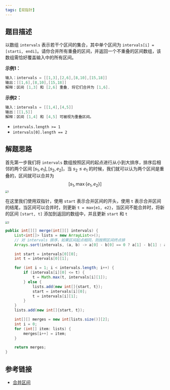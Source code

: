 ```yaml
---
tags: [双指针]
---
```


## 题目描述

以数组 `intervals` 表示若干个区间的集合，其中单个区间为 `intervals[i] = [starti, endi]`。请你合并所有重叠的区间，并返回一个不重叠的区间数组，该数组需恰好覆盖输入中的所有区间。

**示例1：**

```java
输入：intervals = [[1,3],[2,6],[8,10],[15,18]]
输出：[[1,6],[8,10],[15,18]]
解释：区间 [1,3] 和 [2,6] 重叠, 将它们合并为 [1,6].
```

**示例2：**

```java
输入：intervals = [[1,4],[4,5]]
输出：[[1,5]]
解释：区间 [1,4] 和 [4,5] 可被视为重叠区间。
```

- `intervals.length >= 1`
- `intervals[0].length == 2`

## 解题思路

首先第一步我们将 `intervals` 数组按照区间的起点进行从小到大排序，排序后相邻的两个区间 $[s_1, e_1], [s_2, e_2]$，当 $s_2 \leq e_1$ 的时候，我们就可以认为两个区间是重叠的，区间就可以合并为
$$
[s_1, \max\{ e_1, e_2 \}]
$$
<img src="https://cdn.jsdelivr.net/gh/LastKnightCoder/ImgHosting2/20210502112330.gif" alt="1" style="zoom:50%;" />

在这里我们使用双指针，使用 `start` 表示合并区间的开头，使用 `t` 表示合并区间的结尾，当区间可以合并时，则更新 `t = max{e1, e2}`，当区间不能合并时，将新的区间 `[start, t]` 添加到返回的数组中，并且更新 `start` 和 `t`

<img src="https://cdn.jsdelivr.net/gh/LastKnightCoder/ImgHosting2/20210502122418.gif" alt="2" style="zoom:50%;" />

```java
public int[][] merge(int[][] intervals) {
    List<int[]> lists = new ArrayList<>();
    // 对 intervals 排序，如果区间起点相同，则按照区间终点排
    Arrays.sort(intervals, (a, b) -> a[0] - b[0] == 0 ? a[1] - b[1] : a[0] - b[0]);

    int start = intervals[0][0];
    int t = intervals[0][1];

    for (int i = 1; i < intervals.length; i++) {
        if (intervals[i][0] <= t) {
            t = Math.max(t, intervals[i][1]);
        } else {
            lists.add(new int[]{start, t});
            start = intervals[i][0];
            t = intervals[i][1];
        }
    }
    lists.add(new int[]{start, t});

    int[][] merges = new int[lists.size()][2];
    int i = 0;
    for (int[] item: lists) {
        merges[i++] = item;
    }

    return merges;
}
```

## 参考链接

- [合并区间](https://leetcode-cn.com/problems/merge-intervals/)

